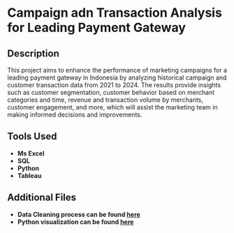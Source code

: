 <h1> Campaign adn Transaction Analysis for Leading Payment Gateway </h1>

<h2>Description</h2>
This project aims to enhance the performance of marketing campaigns for a leading payment gateway in Indonesia by analyzing historical campaign and customer transaction data from 2021 to 2024. The results provide insights such as customer segmentation, customer behavior based on merchant categories and time, revenue and transaction volume by merchants, customer engagement, and more, which will assist the marketing team in making informed decisions and improvements.

<h2>Tools Used</h2>

- <b>Ms Excel</b> 
- <b>SQL</b>
- <b>Python</b> 
- <b>Tableau</b>

<h2>Additional Files</h2>

- <b>Data Cleaning process can be found [here](Project_Based_Learning.ipynb)</b> 
- <b>Python visualization can be found [here](PBL_Visualization.ipynb)</b>
